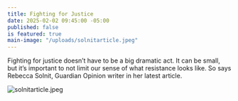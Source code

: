 ```yaml
---
title: Fighting for Justice
date: 2025-02-02 09:45:00 -05:00
published: false
is featured: true
main-image: "/uploads/solnitarticle.jpeg"
---
```


Fighting for justice doesn’t have to be a big dramatic act. It can be small, but it’s important to not limit our sense of what resistance looks like.  So says Rebecca Solnit, Guardian Opinion writer in her latest article.

![solnitarticle.jpeg](/uploads/solnitarticle.jpeg)